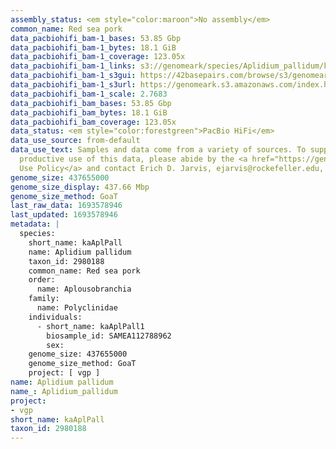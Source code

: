 ```yaml
---
assembly_status: <em style="color:maroon">No assembly</em>
common_name: Red sea pork
data_pacbiohifi_bam-1_bases: 53.85 Gbp
data_pacbiohifi_bam-1_bytes: 18.1 GiB
data_pacbiohifi_bam-1_coverage: 123.05x
data_pacbiohifi_bam-1_links: s3://genomeark/species/Aplidium_pallidum/kaAplPall1/genomic_data/pacbio_hifi/<br>
data_pacbiohifi_bam-1_s3gui: https://42basepairs.com/browse/s3/genomeark/species/Aplidium_pallidum/kaAplPall1/genomic_data/pacbio_hifi/
data_pacbiohifi_bam-1_s3url: https://genomeark.s3.amazonaws.com/index.html?prefix=species/Aplidium_pallidum/kaAplPall1/genomic_data/pacbio_hifi/
data_pacbiohifi_bam-1_scale: 2.7683
data_pacbiohifi_bam_bases: 53.85 Gbp
data_pacbiohifi_bam_bytes: 18.1 GiB
data_pacbiohifi_bam_coverage: 123.05x
data_status: <em style="color:forestgreen">PacBio HiFi</em>
data_use_source: from-default
data_use_text: Samples and data come from a variety of sources. To support fair and
  productive use of this data, please abide by the <a href="https://genome10k.soe.ucsc.edu/data-use-policies/">Data
  Use Policy</a> and contact Erich D. Jarvis, ejarvis@rockefeller.edu, with any questions.
genome_size: 437655000
genome_size_display: 437.66 Mbp
genome_size_method: GoaT
last_raw_data: 1693578946
last_updated: 1693578946
metadata: |
  species:
    short_name: kaAplPall
    name: Aplidium pallidum
    taxon_id: 2980188
    common_name: Red sea pork
    order:
      name: Aplousobranchia
    family:
      name: Polyclinidae
    individuals:
      - short_name: kaAplPall1
        biosample_id: SAMEA112788962
        sex:
    genome_size: 437655000
    genome_size_method: GoaT
    project: [ vgp ]
name: Aplidium pallidum
name_: Aplidium_pallidum
project:
- vgp
short_name: kaAplPall
taxon_id: 2980188
---
```

